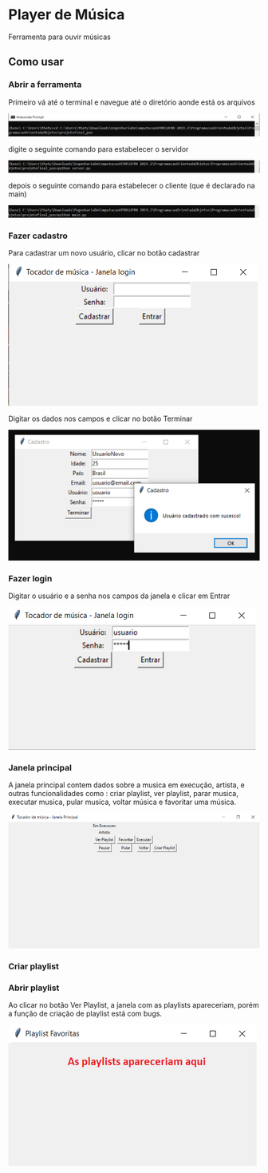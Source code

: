 # Player de Música

Ferramenta para ouvir músicas


## Como usar

### Abrir a ferramenta

Primeiro vá até o terminal e navegue até o diretório aonde está os arquivos

![alt text](POO_diretorio.PNG)

digite o seguinte comando para estabelecer o servidor

![alt text](POO_server.PNG)

depois o seguinte comando para estabelecer o cliente (que é declarado na main)

![alt text](POO_main.PNG)

### Fazer cadastro

Para cadastrar um novo usuário, clicar no botão cadastrar

![alt text](POO_janelaLogin.PNG)

Digitar os dados nos campos e clicar no botão Terminar

![alt text](POO_cadastroUsuario.PNG)


### Fazer login

Digitar o usuário e a senha nos campos da janela e clicar em Entrar

![alt text](POO_fazendoLogin.PNG)

### Janela principal

A janela principal contem dados sobre a musica em execução, artista, e outras funcionalidades como : criar playlist, ver playlist, parar musica, executar musica, pular musica, voltar música e favoritar uma música.

![alt text](POO_telaprincipal.PNG)

### Criar playlist



### Abrir playlist

Ao clicar no botão Ver Playlist, a janela com as playlists apareceriam, porém a função de criação de playlist está com bugs.

![alt text](POO_playlists.png)
